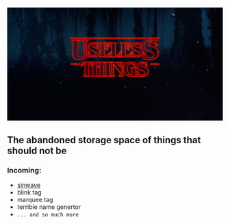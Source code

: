 ![useless things](./_art/useless-things.png)
## The abandoned storage space of things that should not be

### Incoming:
* [sinwave](https://github.com/GantMan/WaveFun)
* blink tag
* marquee tag
* terrible name genertor
* `... and so much more`
